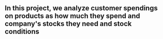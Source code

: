 ## In this project, we analyze customer spendings on products as how much they spend and company's stocks they need and stock conditions
 

